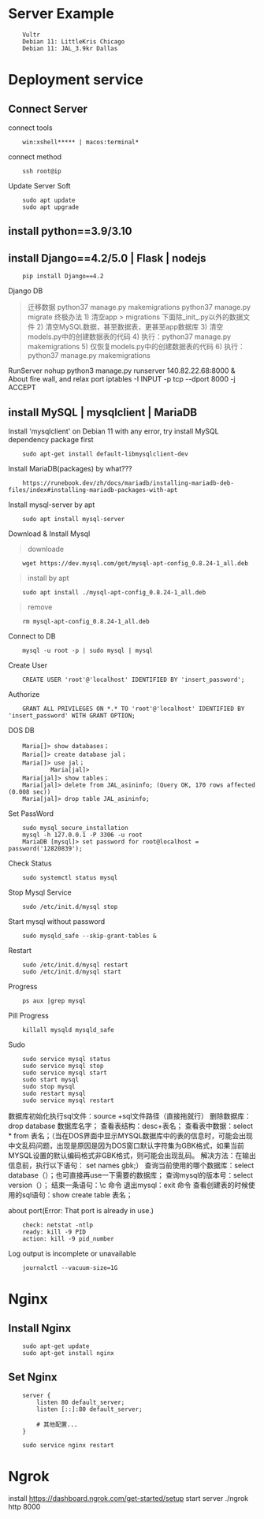 # Server Example
        Vultr
        Debian 11: LittleKris Chicago
        Debian 11: JAL_3.9kr Dallas

# Deployment service
## Connect Server
connect tools

        win:xshell***** | macos:terminal*
connect method

        ssh root@ip
Update Server Soft

        sudo apt update
        sudo apt upgrade
## install python==3.9/3.10
## install Django==4.2/5.0 | Flask | nodejs
        pip install Django==4.2
Django DB
> 迁移数据
        python37 manage.py makemigrations
        python37 manage.py migrate
> 终极办法
        1) 清空app > migrations 下面除_init_.py以外的数据文件
        2) 清空MySQL数据，甚至数据表，更甚至app数据库
        3) 清空models.py中的创建数据表的代码
        4) 执行：python37 manage.py makemigrations
        5) 仅恢复models.py中的创建数据表的代码
        6) 执行：python37 manage.py makemigrations

RunServer
        nohup python3 manage.py runserver 140.82.22.68:8000 &
About fire wall, and relax port
        iptables -I INPUT -p tcp --dport 8000 -j ACCEPT

## install MySQL | mysqlclient | MariaDB
Install 'mysqlclient' on Debian 11 with any error, try install MySQL dependency package first

        sudo apt-get install default-libmysqlclient-dev
Install MariaDB(packages) by what???

        https://runebook.dev/zh/docs/mariadb/installing-mariadb-deb-files/index#installing-mariadb-packages-with-apt
Install mysql-server by apt

        sudo apt install mysql-server
Download & Install Mysql
> downloade
        
        wget https://dev.mysql.com/get/mysql-apt-config_0.8.24-1_all.deb
> install by apt
        
        sudo apt install ./mysql-apt-config_0.8.24-1_all.deb
> remove

        rm mysql-apt-config_0.8.24-1_all.deb
Connect to DB

        mysql -u root -p | sudo mysql | mysql
Create User

        CREATE USER 'root'@'localhost' IDENTIFIED BY 'insert_password';
Authorize

        GRANT ALL PRIVILEGES ON *.* TO 'root'@'localhost' IDENTIFIED BY 'insert_password' WITH GRANT OPTION;
DOS DB

        Maria[]> show databases；
        Maria[]> create database jal；
        Maria[]> use jal；
                Maria[jal]> 
        Maria[jal]> show tables；
        Maria[jal]> delete from JAL_asininfo; (Query OK, 170 rows affected (0.008 sec))
        Maria[jal]> drop table JAL_asininfo;
Set PassWord

        sudo mysql_secure_installation
        mysql -h 127.0.0.1 -P 3306 -u root
        MariaDB [mysql]> set password for root@localhost = password('12820839');
Check Status

        sudo systemctl status mysql
Stop Mysql Service

        sudo /etc/init.d/mysql stop 
Start mysql without password

        sudo mysqld_safe --skip-grant-tables & 
Restart

        sudo /etc/init.d/mysql restart
        sudo /etc/init.d/mysql start
Progress

        ps aux |grep mysql
Pill Progress

        killall mysqld mysqld_safe
Sudo

        sudo service mysql status
        sudo service mysql stop
        sudo service mysql start
        sudo start mysql
        sudo stop mysql
        sudo restart mysql
        sudo service mysql restart


数据库初始化执行sql文件：source +sql文件路径（直接拖就行）
删除数据库：drop database 数据库名字；
查看表结构：desc+表名；
查看表中数据：select * from 表名；（当在DOS界面中显示MYSQL数据库中的表的信息时，可能会出现中文乱码问题，出现是原因是因为DOS窗口默认字符集为GBK格式，如果当前MYSQL设置的默认编码格式非GBK格式，则可能会出现乱码。
解决方法：在输出信息前，执行以下语句：
set names gbk;）
查询当前使用的哪个数据库：select database（）；也可直接再use一下需要的数据库；
查询mysql的版本号：select version（）；
结束一条语句：\c 命令
退出mysql：exit 命令
查看创建表的时候使用的sql语句：show create table 表名；


about port(Error: That port is already in use.)

        check: netstat -ntlp
        ready: kill -9 PID
        action: kill -9 pid_number

Log output is incomplete or unavailable

        journalctl --vacuum-size=1G

# Nginx
## Install Nginx
        sudo apt-get update
        sudo apt-get install nginx

## Set Nginx
        server {
            listen 80 default_server;
            listen [::]:80 default_server;
        
            # 其他配置...
        }

        sudo service nginx restart

# Ngrok
install
        https://dashboard.ngrok.com/get-started/setup
start server
         ./ngrok http 8000
